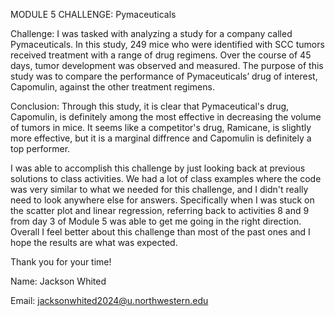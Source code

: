 MODULE 5 CHALLENGE: Pymaceuticals


Challenge: I was tasked with analyzing a study for a company called Pymaceuticals. In this study, 249 mice who were identified with SCC tumors received treatment with a range of drug regimens. Over the course of 45 days, tumor development was observed and measured. The purpose of this study was to compare the performance of Pymaceuticals’ drug of interest, Capomulin, against the other treatment regimens.

Conclusion: Through this study, it is clear that Pymaceutical's drug, Capomulin, is definitely among the most effective in decreasing the volume of tumors in mice. It seems like a competitor's drug, Ramicane, is slightly more effective, but it is a marginal diffrence and Capomulin is definitely a top performer. 

I was able to accomplish this challenge by just looking back at previous solutions to class activities. We had a lot of class examples where the code was very similar to what we needed for this challenge, and I didn't really need to look anywhere else for answers. Specifically when I was stuck on the scatter plot and linear regression, referring back to  activities 8 and 9 from day 3 of Module 5 was able to get me going in the right direction. Overall I feel better about this challenge than most of the past ones and I hope the results are what was expected.  

Thank you for your time! 


Name: Jackson Whited 

Email: jacksonwhited2024@u.northwestern.edu

